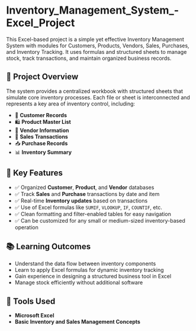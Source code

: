 # Inventory_Management_System_-Excel_Project
This Excel-based project is a simple yet effective Inventory Management System with modules for Customers, Products, Vendors, Sales, Purchases, and Inventory Tracking. It uses formulas and structured sheets to manage stock, track transactions, and maintain organized business records.

## 📌 Project Overview
The system provides a centralized workbook with structured sheets that simulate core inventory processes. Each file or sheet is interconnected and represents a key area of inventory control, including:

- 🧾 **Customer Records**  
- 🛍️ **Product Master List**  
- 🏢 **Vendor Information**  
- 🛒 **Sales Transactions**  
- 📥 **Purchase Records**  
- 📊 **Inventory Summary**

## 🧠 Key Features
- ✅ Organized **Customer**, **Product**, and **Vendor** databases  
- ✅ Track **Sales** and **Purchase** transactions by date and item  
- ✅ Real-time **Inventory updates** based on transactions  
- ✅ Use of Excel formulas like `SUMIF`, `VLOOKUP`, `IF`, `COUNTIF`, etc.  
- ✅ Clean formatting and filter-enabled tables for easy navigation  
- ✅ Can be customized for any small or medium-sized inventory-based operation

## 📚 Learning Outcomes
- Understand the data flow between inventory components  
- Learn to apply Excel formulas for dynamic inventory tracking  
- Gain experience in designing a structured business tool in Excel  
- Manage stock efficiently without additional software

## 🧰 Tools Used
- **Microsoft Excel**
- **Basic Inventory and Sales Management Concepts**

  
